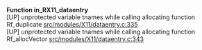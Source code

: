  
__Function in_RX11_dataentry__  
  [UP] unprotected variable tnames while calling allocating function Rf_duplicate [src/modules/X11/dataentry.c:335](https://github.com/wch/r-source/blob/7a2a474d5c5ca7954aa5c91be61cf2ad1d9bee62/src/modules/X11/dataentry.c/#L335)  
  [UP] unprotected variable tnames while calling allocating function Rf_allocVector [src/modules/X11/dataentry.c:343](https://github.com/wch/r-source/blob/7a2a474d5c5ca7954aa5c91be61cf2ad1d9bee62/src/modules/X11/dataentry.c/#L343)  
